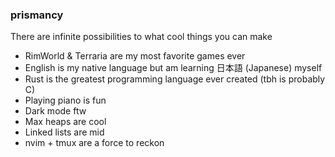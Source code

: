 ### prismancy

There are infinite possibilities to what cool things you can make

- RimWorld & Terraria are my most favorite games ever
- English is my native language but am learning 日本語 (Japanese) myself
- Rust is the greatest programming language ever created (tbh is probably C)
- Playing piano is fun
- Dark mode ftw
- Max heaps are cool
- Linked lists are mid
- nvim + tmux are a force to reckon
